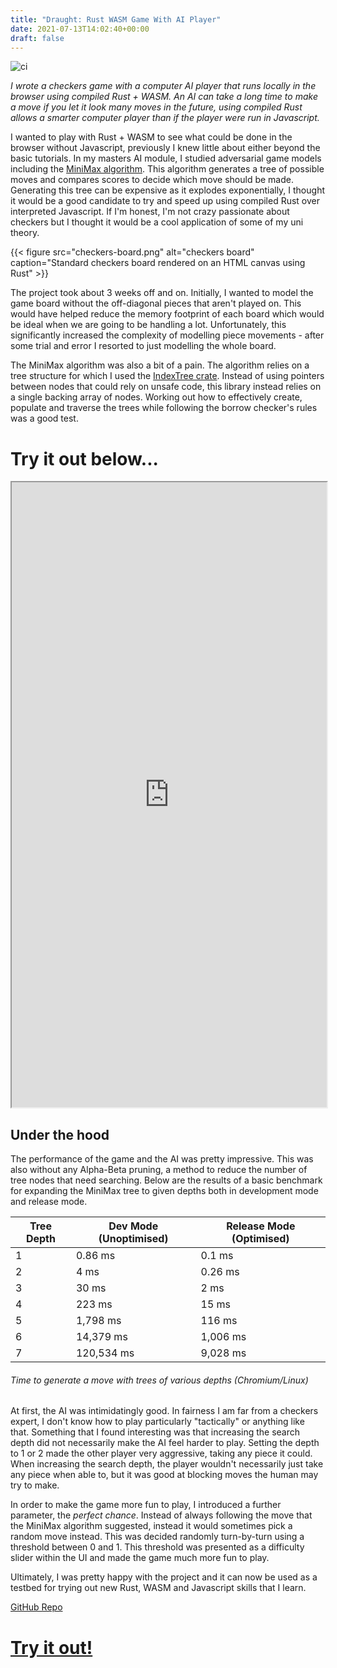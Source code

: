 ```yaml
---
title: "Draught: Rust WASM Game With AI Player"
date: 2021-07-13T14:02:40+00:00
draft: false
---
```


![ci](https://github.com/sarsoo/draught/actions/workflows/test.yml/badge.svg)

_I wrote a checkers game with a computer AI player that runs locally in the browser using compiled Rust + WASM. An AI can take a long time to make a move if you let it look many moves in the future, using compiled Rust allows a smarter computer player than if the player were run in Javascript._

I wanted to play with Rust + WASM to see what could be done in the browser without Javascript, previously I knew little about either beyond the basic tutorials. In my masters AI module, I studied adversarial game models including the [MiniMax algorithm](https://en.wikipedia.org/wiki/Minimax). This algorithm generates a tree of possible moves and compares scores to decide which move should be made. Generating this tree can be expensive as it explodes exponentially, I thought it would be a good candidate to try and speed up using compiled Rust over interpreted Javascript. If I'm honest, I'm not crazy passionate about checkers but I thought it would be a cool application of some of my uni theory.

{{< figure src="checkers-board.png" alt="checkers board" caption="Standard checkers board rendered on an HTML canvas using Rust" >}}

The project took about 3 weeks off and on. Initially, I wanted to model the game board without the off-diagonal pieces that aren't played on. This would have helped reduce the memory footprint of each board which would be ideal when we are going to be handling a lot. Unfortunately, this significantly increased the complexity of modelling piece movements - after some trial and error I resorted to just modelling the whole board.

The MiniMax algorithm was also a bit of a pain. The algorithm relies on a tree structure for which I used the [IndexTree crate](https://crates.io/crates/indextree). Instead of using pointers between nodes that could rely on unsafe code, this library instead relies on a single backing array of nodes. Working out how to effectively create, populate and traverse the trees while following the borrow checker's rules was a good test.

# Try it out below...

<iframe src="https://draught.sarsoo.xyz/" style="width: 100%; height: 1000px"></iframe>

## Under the hood

The performance of the game and the AI was pretty impressive. This was also without any Alpha-Beta pruning, a method to reduce the number of tree nodes that need searching. Below are the results of a basic benchmark for expanding the MiniMax tree to given depths both in development mode and release mode.

| Tree Depth | Dev Mode (Unoptimised) | Release Mode (Optimised) |
|------------|------------------------|--------------------------|
| 1          | 0.86 ms                | 0.1 ms                   |
| 2          | 4 ms                   | 0.26 ms                  |
| 3          | 30 ms                  | 2 ms                     |
| 4          | 223 ms                 | 15 ms                    |
| 5          | 1,798 ms               | 116 ms                   |
| 6          | 14,379 ms              | 1,006 ms                 |
| 7          | 120,534 ms             | 9,028 ms                 |

###### Time to generate a move with trees of various depths (Chromium/Linux)

At first, the AI was intimidatingly good. In fairness I am far from a checkers expert, I don't know how to play particularly "tactically" or anything like that. Something that I found interesting was that increasing the search depth did not necessarily make the AI feel harder to play. Setting the depth to 1 or 2 made the other player very aggressive, taking any piece it could. When increasing the search depth, the player wouldn't necessarily just take any piece when able to, but it was good at blocking moves the human may try to make. 

In order to make the game more fun to play, I introduced a further parameter, the _perfect chance_. Instead of always following the move that the MiniMax algorithm suggested, instead it would sometimes pick a random move instead. This was decided randomly turn-by-turn using a threshold between 0 and 1. This threshold was presented as a difficulty slider within the UI and made the game much more fun to play.

Ultimately, I was pretty happy with the project and it can now be used as a testbed for trying out new Rust, WASM and Javascript skills that I learn. 

[GitHub Repo](https://github.com/sarsoo/draught)

# [Try it out!](https://draught.sarsoo.xyz/)